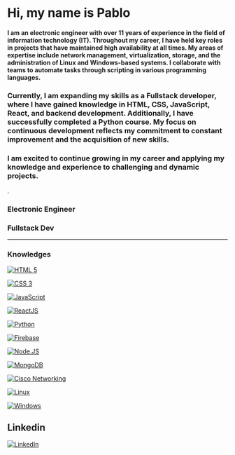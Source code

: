 # Hi, my name is Pablo

#### I am an electronic engineer with over 11 years of experience in the field of information technology (IT). Throughout my career, I have held key roles in projects that have maintained high availability at all times. My areas of expertise include network management, virtualization, storage, and the administration of Linux and Windows-based systems. I collaborate with teams to automate tasks through scripting in various programming languages.

### Currently, I am expanding my skills as a Fullstack developer, where I have gained knowledge in HTML, CSS, JavaScript, React, and backend development. Additionally, I have successfully completed a Python course. My focus on continuous development reflects my commitment to constant improvement and the acquisition of new skills.

### I am excited to continue growing in my career and applying my knowledge and experience to challenging and dynamic projects.






.

### Electronic Engineer
### Fullstack Dev
----
### Knowledges



[![HTML 5](https://img.shields.io/badge/HTML_5-e34c26?style=for-the-badge&logo=html5&logoColor=white&labelColor=101010)]()

[![CSS 3](https://img.shields.io/badge/CSS_3-264de4?style=for-the-badge&logo=css3&logoColor=white&labelColor=101010)]()

[![JavaScript](https://img.shields.io/badge/JavaScript-F7DF1E?style=for-the-badge&logo=javascript&logoColor=white&labelColor=101010)]()

[![ReactJS](https://img.shields.io/badge/ReactJS-61DBFB?style=for-the-badge&logo=react&logoColor=white&labelColor=101010)]()

[![Python](https://img.shields.io/badge/Python-4584B6?style=for-the-badge&logo=python&logoColor=white&labelColor=101010)]()

[![Firebase](https://img.shields.io/badge/Firebase-FFCA28?style=for-the-badge&logo=firebase&logoColor=white&labelColor=101010)]()

[![Node.JS](https://img.shields.io/badge/Node.JS-339933?style=for-the-badge&logo=node.js&logoColor=white&labelColor=101010)]()

[![MongoDB](https://img.shields.io/badge/MongoDB-47A248?style=for-the-badge&logo=mongodb&logoColor=white&labelColor=101010)]()

[![Cisco Networking](https://img.shields.io/badge/Cisco_Networking-999999?style=for-the-badge&logo=cisco&logoColor=white&labelColor=101010)]()

[![Linux](https://img.shields.io/badge/Linux-ffffff?style=for-the-badge&logo=linux&logoColor=white&labelColor=101010)]()

[![Windows](https://img.shields.io/badge/Windows-red?style=for-the-badge&logo=windows&logoColor=white&labelColor=101010)]()

## Linkedin

[![LinkedIn](https://img.shields.io/badge/LinkedIn-Pablo_Galeano-0e76a8?style=for-the-badge&logo=linkedin&logoColor=white&labelColor=101010)](https://www.linkedin.com/in/pablolgaleano/)
